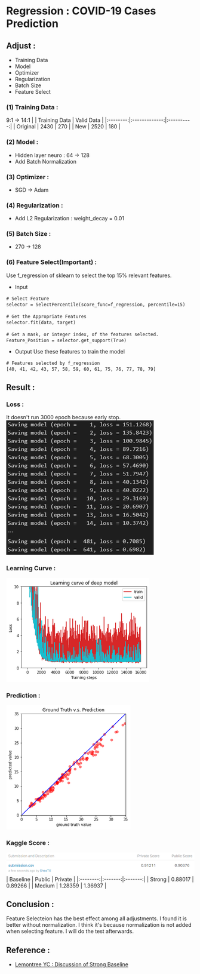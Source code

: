 # Regression : COVID-19 Cases Prediction

## Adjust : 
* Training Data
* Model
* Optimizer
* Regularization
* Batch Size
* Feature Select

### (1) Training Data : 
9:1 -> 14:1
|          | Training Data | Valid Data |
|:--------:|:-------------:|:----------:|
| Original |     2430      |    270     |
|   New    |     2520      |    180     |

### (2) Model : 
* Hidden layer neuro : 64 -> 128
* Add Batch Normalization

### (3) Optimizer : 
* SGD -> Adam

### (4) Regularization : 
* Add L2 Regularization : weight_decay = 0.01

### (5) Batch Size : 
* 270 -> 128

### (6) Feature Select(Important) : 
Use f_regression of sklearn to select the top 15% relevant features.

* Input
```
# Select Feature
selector = SelectPercentile(score_func=f_regression, percentile=15)

# Get the Appropriate Features
selector.fit(data, target)

# Get a mask, or integer index, of the features selected.
Feature_Position = selector.get_support(True)
```

* Output
Use these features to train the model
```
# Features selected by f_regression
[40, 41, 42, 43, 57, 58, 59, 60, 61, 75, 76, 77, 78, 79]
```

## Result : 
### Loss : 
It doesn't run 3000 epoch because early stop.
![1](image/Loss.png)

### Learning Curve : 
![2](image/LearningCurve.png)

### Prediction : 
![3](image/Prediction.png)

### Kaggle Score : 
![4](image/KaggleScore.png)
| Baseline | Public  | Private |
|:--------:|:-------:|:-------:|
|  Strong  | 0.88017 | 0.89266 |
|  Medium  | 1.28359 | 1.36937 |

## Conclusion : 
Feature Selecteion has the best effect among all adjustments. I found it is better without normalization. I think it's because normalization is not added when selecting feature. I will do the test afterwards.

## Reference : 
* [Lemontree YC : Discussion of Strong Baseline](https://www.kaggle.com/c/ml2021spring-hw1/discussion/264579)
